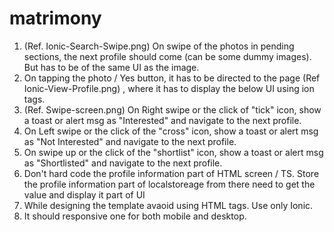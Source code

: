 # matrimony
1. (Ref. Ionic-Search-Swipe.png) On swipe of the photos in pending sections, the next profile should come (can be some dummy images). But has to be of the same UI as the image.
2. On tapping the photo / Yes button, it has to be directed to the page (Ref Ionic-View-Profile.png) , where it has to display the below UI using ion tags.
3. (Ref. Swipe-screen.png) On Right swipe or the click of "tick" icon, show a toast or alert msg as "Interested" and navigate to the next profile. 
4. On Left swipe or the click of the "cross" icon, show a toast or alert msg as "Not Interested" and navigate to the next profile. 
5. On swipe up or the click of the "shortlist" icon, show a toast or alert msg as "Shortlisted" and navigate to the next profile.  
6. Don't hard code the profile information part of HTML screen / TS. Store the profile information part of localstoreage  from there need to get the value and display it part of UI
7. While designing the template avaoid using HTML tags. Use only Ionic.
8. It should responsive one for both mobile and desktop.
